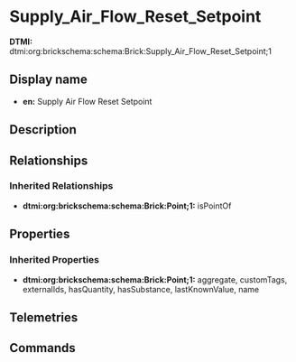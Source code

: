 # Supply_Air_Flow_Reset_Setpoint
**DTMI:** dtmi:org:brickschema:schema:Brick:Supply_Air_Flow_Reset_Setpoint;1
## Display name
- **en:** Supply Air Flow Reset Setpoint
## Description
## Relationships
### Inherited Relationships
* **dtmi:org:brickschema:schema:Brick:Point;1:** isPointOf
## Properties
### Inherited Properties
* **dtmi:org:brickschema:schema:Brick:Point;1:** aggregate, customTags, externalIds, hasQuantity, hasSubstance, lastKnownValue, name
## Telemetries
## Commands
